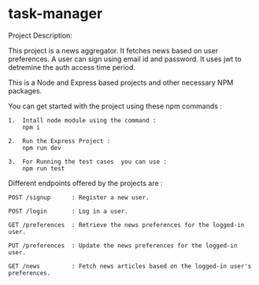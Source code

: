 # task-manager

Project Description:

This project is a news aggregator. It fetches news based on user preferences.
A user can sign using email id and password. It uses jwt to detremine the auth access time period. 

This is a Node and Express based projects and other necessary NPM packages.

You can get started with the project using these npm commands :
 
    1.  Intall node module using the command : 
        npm i

    2.  Run the Express Project :
        npm run dev 

    3.  For Running the test cases  you can use :
        npm run test



Different endpoints offered by the projects are :

    POST /signup      : Register a new user. 

    POST /login       : Log in a user.  
    
    GET /preferences  : Retrieve the news preferences for the logged-in user.
    
    PUT /preferences  : Update the news preferences for the logged-in user.
    
    GET /news         : Fetch news articles based on the logged-in user's preferences.







